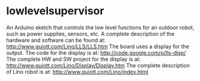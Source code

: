 lowlevelsupervisor
==================

An Arduino sketch that controls the low level functions for an outdoor robot, such as power supplies, sensors, etc. A complete description of the hardware and software can be found at: http://www.guiott.com/Lino/LLS/LLS.htm  The board uses a display for the output. The code for the display is at: http://code.google.com/p/lls-disp/ The complete HW and SW project for the display is at: http://www.guiott.com/Lino/Display/Display.htm  The complete description of Lino robot is at: http://www.guiott.com/Lino/index.html
